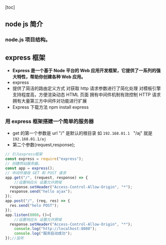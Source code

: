 [toc]
## node js 简介

### node.js 项目结构。

## express 框架

- **Express 是一个基于 Node 平台的 Web 应用开发框架，它提供了一系列的强大特性，帮助你创建各种 Web 应用。**
- express
- 提供了简洁的路由定义方式
  对获取 http 请求参数进行了简化处理
  对模板引擎支持程度高，方便渲染动态 HTML 页面
  拥有中间件机制有效控制 HTTP 请求
  拥有大量第三方中间件对功能进行扩展
- Express 下载方法
  npm install express

### 用 express 框架搭建一个简单的服务器

- get 的第一个参数是 url "/" 是默认的根目录 如 `192.168.01.1 ` "/aj" 就是`192.168.01.1/aj`
- 第二个参数(request,response);

```js {.line-numbers}
// 引入express框架
const express = require("express");
// 创建网站服务器。
const app = express();
// 中间件接收 GET 和 POST 请求
app.get("/", (request, response) => {
    //设置响应头 设置允许跨域
  response.setHeader("Access-Control-Allow-Origin", "*");
  response.send("hello ajax");
});
app.post("/", (req, res) => {
  res.send("helo POST");
});
app.listen(8080，()={
    //设置响应头 设置允许跨域
  response.setHeader("Access-Control-Allow-Origin", "*");
    console.log("http://localhost:8080");
    console.log("服务启动成功");
});//监听
```
